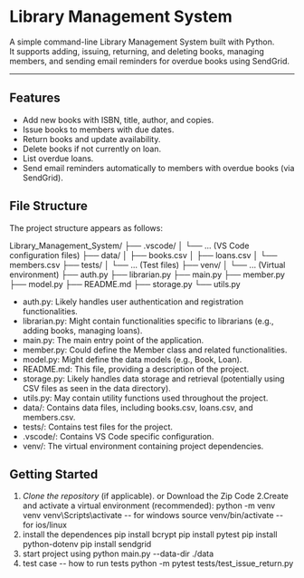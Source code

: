 # Library Management System

A simple command-line Library Management System built with Python.  
It supports adding, issuing, returning, and deleting books, managing members, and sending email reminders for overdue books using SendGrid.

---

## Features

- Add new books with ISBN, title, author, and copies.
- Issue books to members with due dates.
- Return books and update availability.
- Delete books if not currently on loan.
- List overdue loans.
- Send email reminders automatically to members with overdue books (via SendGrid).


## File Structure

The project structure appears as follows:

Library\_Management\_System/
├── .vscode/
│   └── ... (VS Code configuration files)
├── data/
│   ├── books.csv
│   ├── loans.csv
│   └── members.csv
├── tests/
│   └── ... (Test files)
├── venv/
│   └── ... (Virtual environment)
├── auth.py
├── librarian.py
├── main.py
├── member.py
├── model.py
├── README.md
├── storage.py
└── utils.py

* auth.py: Likely handles user authentication and registration functionalities.
* librarian.py: Might contain functionalities specific to librarians (e.g., adding books, managing loans).
* main.py: The main entry point of the application.
* member.py: Could define the Member class and related functionalities.
* model.py: Might define the data models (e.g., Book, Loan).
* README.md: This file, providing a description of the project.
* storage.py: Likely handles data storage and retrieval (potentially using CSV files as seen in the data directory).
* utils.py: May contain utility functions used throughout the project.
* data/: Contains data files, including books.csv, loans.csv, and members.csv.
* tests/: Contains test files for the project.
* .vscode/: Contains VS Code specific configuration.
* venv/: The virtual environment containing project dependencies.

## Getting Started
1.  *Clone the repository* (if applicable). or Download the Zip Code
2.Create and activate a virtual environment (recommended):
  python -m venv venv
  venv\Scripts\activate -- for windows
  source venv/bin/activate -- for ios/linux
3. install the dependences 
  pip install bcrypt
  pip install pytest
  pip install python-dotenv
  pip install sendgrid
4. start project using 
  python main.py --data-dir ./data
5. test case -- how to run tests
   python -m pytest tests/test_issue_return.py

